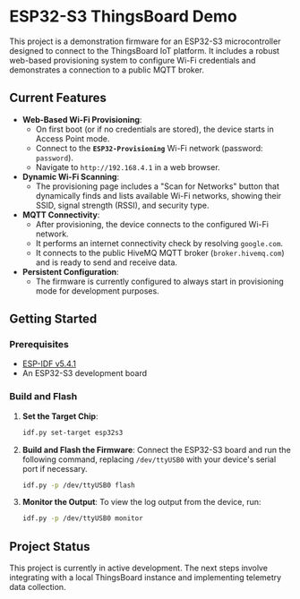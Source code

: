 # ESP32-S3 ThingsBoard Demo

This project is a demonstration firmware for an ESP32-S3 microcontroller designed to connect to the ThingsBoard IoT platform. It includes a robust web-based provisioning system to configure Wi-Fi credentials and demonstrates a connection to a public MQTT broker.

## Current Features

- **Web-Based Wi-Fi Provisioning**:
  - On first boot (or if no credentials are stored), the device starts in Access Point mode.
  - Connect to the **`ESP32-Provisioning`** Wi-Fi network (password: `password`).
  - Navigate to `http://192.168.4.1` in a web browser.
- **Dynamic Wi-Fi Scanning**:
  - The provisioning page includes a "Scan for Networks" button that dynamically finds and lists available Wi-Fi networks, showing their SSID, signal strength (RSSI), and security type.
- **MQTT Connectivity**:
  - After provisioning, the device connects to the configured Wi-Fi network.
  - It performs an internet connectivity check by resolving `google.com`.
  - It connects to the public HiveMQ MQTT broker (`broker.hivemq.com`) and is ready to send and receive data.
- **Persistent Configuration**:
  - The firmware is currently configured to always start in provisioning mode for development purposes.

## Getting Started

### Prerequisites

- [ESP-IDF v5.4.1](https://docs.espressif.com/projects/esp-idf/en/v5.4.1/esp32s3/get-started/index.html)
- An ESP32-S3 development board

### Build and Flash

1.  **Set the Target Chip**:
    ```bash
    idf.py set-target esp32s3
    ```

2.  **Build and Flash the Firmware**:
    Connect the ESP32-S3 board and run the following command, replacing `/dev/ttyUSB0` with your device's serial port if necessary.
    ```bash
    idf.py -p /dev/ttyUSB0 flash
    ```

3.  **Monitor the Output**:
    To view the log output from the device, run:
    ```bash
    idf.py -p /dev/ttyUSB0 monitor
    ```

## Project Status

This project is currently in active development. The next steps involve integrating with a local ThingsBoard instance and implementing telemetry data collection.
